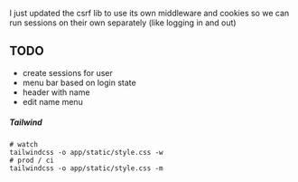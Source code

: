 I just updated the csrf lib to use its own middleware and cookies so
we can run sessions on their own separately (like logging in and out)

## TODO

- create sessions for user
- menu bar based on login state
- header with name
- edit name menu

##### Tailwind

```console
# watch
tailwindcss -o app/static/style.css -w
# prod / ci
tailwindcss -o app/static/style.css -m
```
